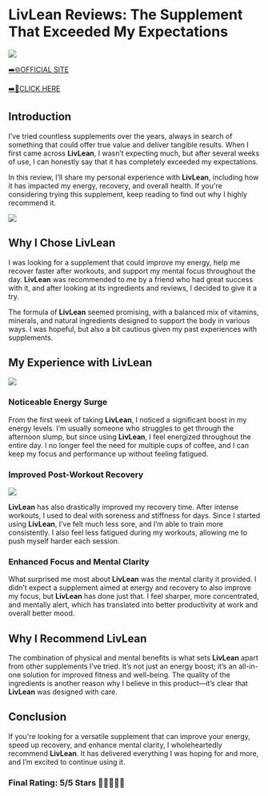# **LivLean Reviews**: The Supplement That Exceeded My Expectations

[![](https://static.vecteezy.com/system/resources/thumbnails/019/896/014/small/buy-now-gradient-button-with-cart-symbol-buy-now-illustration-png.png)](https://edetoop.top/lander/sugarpreland-1/livlean.html) 

[➡️🌐OFFICIAL SITE](https://edetoop.top/lander/sugarpreland-1/livlean.html) 

[➡️🔗CLICK HERE](https://edetoop.top/lander/sugarpreland-1/livlean.html) 


## Introduction

I’ve tried countless supplements over the years, always in search of something that could offer true value and deliver tangible results. When I first came across **LivLean**, I wasn’t expecting much, but after several weeks of use, I can honestly say that it has completely exceeded my expectations.

In this review, I’ll share my personal experience with **LivLean**, including how it has impacted my energy, recovery, and overall health. If you're considering trying this supplement, keep reading to find out why I highly recommend it.

[![](https://wallpapers.com/images/hd/red-order-now-button-udg4jcj4arvn8b0n-2.png)](https://edetoop.top/lander/sugarpreland-1/livlean.html)  

## Why I Chose **LivLean**

I was looking for a supplement that could improve my energy, help me recover faster after workouts, and support my mental focus throughout the day. **LivLean** was recommended to me by a friend who had great success with it, and after looking at its ingredients and reviews, I decided to give it a try.

The formula of **LivLean** seemed promising, with a balanced mix of vitamins, minerals, and natural ingredients designed to support the body in various ways. I was hopeful, but also a bit cautious given my past experiences with supplements.

## My Experience with **LivLean**

[![](https://static.vecteezy.com/system/resources/thumbnails/019/896/014/small/buy-now-gradient-button-with-cart-symbol-buy-now-illustration-png.png)](https://edetoop.top/lander/sugarpreland-1/livlean.html)

### Noticeable Energy Surge

From the first week of taking **LivLean**, I noticed a significant boost in my energy levels. I’m usually someone who struggles to get through the afternoon slump, but since using **LivLean**, I feel energized throughout the entire day. I no longer feel the need for multiple cups of coffee, and I can keep my focus and performance up without feeling fatigued.

### Improved Post-Workout Recovery

[![](https://wallpapers.com/images/hd/red-order-now-button-udg4jcj4arvn8b0n-2.png)](https://edetoop.top/lander/sugarpreland-1/livlean.html)  

**LivLean** has also drastically improved my recovery time. After intense workouts, I used to deal with soreness and stiffness for days. Since I started using **LivLean**, I’ve felt much less sore, and I’m able to train more consistently. I also feel less fatigued during my workouts, allowing me to push myself harder each session.

### Enhanced Focus and Mental Clarity

What surprised me most about **LivLean** was the mental clarity it provided. I didn’t expect a supplement aimed at energy and recovery to also improve my focus, but **LivLean** has done just that. I feel sharper, more concentrated, and mentally alert, which has translated into better productivity at work and overall better mood.

## Why I Recommend **LivLean**

The combination of physical and mental benefits is what sets **LivLean** apart from other supplements I’ve tried. It’s not just an energy boost; it’s an all-in-one solution for improved fitness and well-being. The quality of the ingredients is another reason why I believe in this product—it’s clear that **LivLean** was designed with care.

## Conclusion

If you're looking for a versatile supplement that can improve your energy, speed up recovery, and enhance mental clarity, I wholeheartedly recommend **LivLean**. It has delivered everything I was hoping for and more, and I’m excited to continue using it.

### Final Rating: 5/5 Stars 🌟🌟🌟🌟🌟
